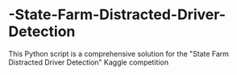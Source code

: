 # -State-Farm-Distracted-Driver-Detection
This Python script is a comprehensive solution for the "State Farm Distracted Driver Detection" Kaggle competition
